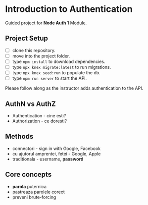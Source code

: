 # Introduction to Authentication

Guided project for **Node Auth 1** Module.

## Project Setup

- [ ] clone this repository.
- [ ] move into the project folder.
- [ ] type `npm install` to download dependencies.
- [ ] type `npx knex migrate:latest` to run migrations.
- [ ] type `npx knex seed:run` to populate the db.
- [ ] type `npm run server` to start the API.

Please follow along as the instructor adds authentication to the API.

## AuthN vs AuthZ
- Authentication - cine esti?
- Authorization - ce doresti?

## Methods
- connectori - sign in with Google, Facebook
- cu ajutorul amprentei, fetei - Google, Apple
- traditionala - username, **password**

## Core concepts
- **parola** puternica
- pastreaza parolele corect
- preveni brute-forcing
